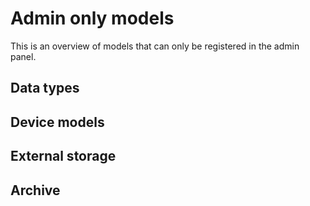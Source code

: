 # Admin only models

This is an overview of models that can only be registered in the admin panel.

## Data types

## Device models

## External storage

## Archive